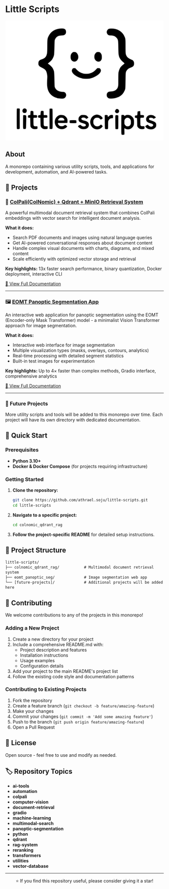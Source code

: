 # Little Scripts

<div align="center">
  <img src="little-scripts.svg" alt="Little Scripts Logo" width="600">
</div>

## About

A monorepo containing various utility scripts, tools, and applications for development, automation, and AI-powered tasks.

## 📁 Projects

### 🤖 [ColPali(ColNomic) + Qdrant + MinIO Retrieval System](./colnomic_qdrant_rag/)

A powerful multimodal document retrieval system that combines ColPali embeddings with vector search for intelligent document analysis.

**What it does:**
- Search PDF documents and images using natural language queries
- Get AI-powered conversational responses about document content
- Handle complex visual documents with charts, diagrams, and mixed content
- Scale efficiently with optimized vector storage and retrieval

**Key highlights:** 13x faster search performance, binary quantization, Docker deployment, interactive CLI

[📖 View Full Documentation](./colnomic_qdrant_rag/README.md)

---

### 🖼️ [EOMT Panoptic Segmentation App](./eomt_panoptic_seg/)

An interactive web application for panoptic segmentation using the EOMT (Encoder-only Mask Transformer) model - a minimalist Vision Transformer approach for image segmentation.

**What it does:**
- Interactive web interface for image segmentation
- Multiple visualization types (masks, overlays, contours, analytics)
- Real-time processing with detailed segment statistics
- Built-in test images for experimentation

**Key highlights:** Up to 4× faster than complex methods, Gradio interface, comprehensive analytics

[📖 View Full Documentation](./eomt_panoptic_seg/README.md)

---

### 🔧 Future Projects

More utility scripts and tools will be added to this monorepo over time. Each project will have its own directory with dedicated documentation.

## 🚀 Quick Start

### Prerequisites

- **Python 3.10+**
- **Docker & Docker Compose** (for projects requiring infrastructure)

### Getting Started

1. **Clone the repository:**
   ```bash
   git clone https://github.com/athrael.soju/little-scripts.git
   cd little-scripts
   ```

2. **Navigate to a specific project:**
   ```bash
   cd colnomic_qdrant_rag
   ```

3. **Follow the project-specific README** for detailed setup instructions.

## 📖 Project Structure

```
little-scripts/
├── colnomic_qdrant_rag/           # Multimodal document retrieval system
├── eomt_panoptic_seg/             # Image segmentation web app
└── [future-projects]/             # Additional projects will be added here
```

## 🤝 Contributing

We welcome contributions to any of the projects in this monorepo!

### Adding a New Project

1. Create a new directory for your project
2. Include a comprehensive README.md with:
   - Project description and features
   - Installation instructions
   - Usage examples
   - Configuration details
3. Add your project to the main README's project list
4. Follow the existing code style and documentation patterns

### Contributing to Existing Projects

1. Fork the repository
2. Create a feature branch (`git checkout -b feature/amazing-feature`)
3. Make your changes
4. Commit your changes (`git commit -m 'Add some amazing feature'`)
5. Push to the branch (`git push origin feature/amazing-feature`)
6. Open a Pull Request

## 📝 License

Open source - feel free to use and modify as needed.

## 🏷️ Repository Topics

- **ai-tools**
- **automation**
- **colpali**
- **computer-vision**
- **document-retrieval**
- **gradio**
- **machine-learning**
- **multimodal-search**
- **panoptic-segmentation**
- **python**
- **qdrant**
- **rag-system**
- **reranking**
- **transformers**
- **utilities**
- **vector-database**

---

<div align="center">
  <p>⭐ If you find this repository useful, please consider giving it a star!</p>
</div>
